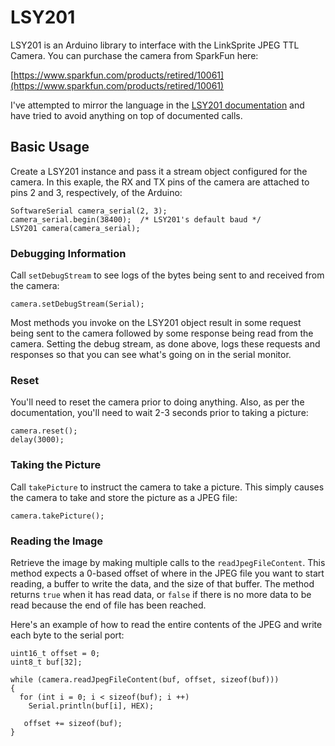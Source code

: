 LSY201
======

LSY201 is an Arduino library to interface with the LinkSprite JPEG TTL Camera.
You can purchase the camera from SparkFun here:

[https://www.sparkfun.com/products/retired/10061](https://www.sparkfun.com/products/retired/10061)

I've attempted to mirror the language in the
[LSY201 documentation](http://dlnmh9ip6v2uc.cloudfront.net/datasheets/Sensors/LightImaging/LinkSprite%20JPEG%20Color%20Camera%20Manual.pdf)
and have tried to avoid anything on top of documented calls.

## Basic Usage

Create a LSY201 instance and pass it a stream object configured for the camera.
In this exaple, the RX and TX pins of the camera are attached to pins 2 and 3,
respectively, of the Arduino:

    SoftwareSerial camera_serial(2, 3);
    camera_serial.begin(38400);  /* LSY201's default baud */
    LSY201 camera(camera_serial);

### Debugging Information

Call `setDebugStream` to see logs of the bytes being sent to and received from
the camera:

    camera.setDebugStream(Serial);

Most methods you invoke on the LSY201 object result in some request being sent
to the camera followed by some response being read from the camera.  Setting
the debug stream, as done above, logs these requests and responses so that you
can see what's going on in the serial monitor.


### Reset

You'll need to reset the camera prior to doing anything.  Also, as per the
documentation, you'll need to wait 2-3 seconds prior to taking a picture:

    camera.reset();
    delay(3000);

### Taking the Picture

Call `takePicture` to instruct the camera to take a picture.  This simply
causes the camera to take and store the picture as a JPEG file:

    camera.takePicture();


### Reading the Image

Retrieve the image by making multiple calls to the `readJpegFileContent`.  This
method expects a 0-based offset of where in the JPEG file you want to start
reading, a buffer to write the data, and the size of that buffer.  The method
returns `true` when it has read data, or `false` if there is no more data to be
read because the end of file has been reached.

Here's an example of how to read the entire contents of the JPEG and write each
byte to the serial port:

    uint16_t offset = 0;
    uint8_t buf[32];

    while (camera.readJpegFileContent(buf, offset, sizeof(buf)))
    {
      for (int i = 0; i < sizeof(buf); i ++)
        Serial.println(buf[i], HEX);

       offset += sizeof(buf);
    }
